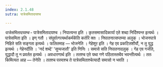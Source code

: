 ```yaml
---
index: 2.1.48
sutra: पात्रेसमितादयश्च

---
```

_पात्रेसंमितादयश्च_ - पात्रेसमितादयश्च । निपात्यन्त इति । कृतसमासादिकार्या एते शब्दा निर्दिश्यन्त इत्यर्थः । पात्रेसमिता इति । इण् गतौ । संपूर्वात्गत्यर्थाकर्मके॑ति कर्तरि क्तः । निपातनात्सप्तम्या अलुक् । भोजनपात्रे निहिते सति सङ्गता इत्यर्थः । फलितमाह — भोजनेति । गेहेशूर इति । गेह एव प्रकटितशौर्यो, न तु युद्ध इत्यर्थः । गेहेनर्दीति । 'नर्द शब्दे' 'सुप्यजातौ' इति णिनिः । समासे सति निपातनादलुक् । गेह एव गर्जति, युद्धादौ तु न प्रवर्तत इत्यर्थः । अवधारणार्थ इति । ततश्च एते यथा गणे पठितास्तथैव भवन्तीत्यर्थः । ततः किमित्यत आह — तेनेति । ततश्च परमाश्च ते पात्रेसमिताश्चेत्यादौ समासो न भवति ।